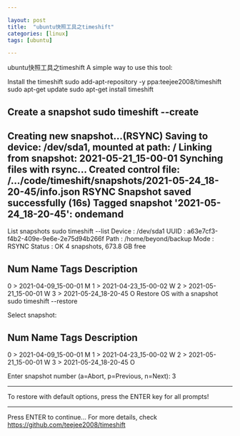 ```yaml
---  

layout: post 
title:  "ubuntu快照工具之timeshift" 
categories: [linux] 
tags: [ubuntu]  

---
```


ubuntu快照工具之timeshift
A simple way to use this tool:

Install the timeshift
sudo add-apt-repository -y ppa:teejee2008/timeshift
sudo apt-get update
sudo apt-get install timeshift
 

Create a snapshot
sudo timeshift --create
------------------------------------------------------------------------------
Creating new snapshot...(RSYNC)
Saving to device: /dev/sda1, mounted at path: /
Linking from snapshot: 2021-05-21_15-00-01
Synching files with rsync...
Created control file: /.../code/timeshift/snapshots/2021-05-24_18-20-45/info.json
RSYNC Snapshot saved successfully (16s)
Tagged snapshot '2021-05-24_18-20-45': ondemand
------------------------------------------------------------------------------
List snapshots
sudo timeshift --list
Device : /dev/sda1
UUID   : a63e7cf3-f4b2-409e-9e6e-2e75d94b266f
Path   : /home/beyond/backup
Mode   : RSYNC
Status : OK
4 snapshots, 673.8 GB free
 
Num     Name                 Tags  Description
------------------------------------------------------------------------------
0    >  2021-04-09_15-00-01  M
1    >  2021-04-23_15-00-02  W
2    >  2021-05-21_15-00-01  W
3    >  2021-05-24_18-20-45  O
Restore OS with a snapshot
sudo timeshift --restore
 
Select snapshot:
 
Num     Name                 Tags  Description
------------------------------------------------------------------------------
0    >  2021-04-09_15-00-01  M
1    >  2021-04-23_15-00-02  W
2    >  2021-05-21_15-00-01  W
3    >  2021-05-24_18-20-45  O
 
Enter snapshot number (a=Abort, p=Previous, n=Next): 3
 
 
 
******************************************************************************
To restore with default options, press the ENTER key for all prompts!
******************************************************************************
 
Press ENTER to continue...
For more details, check https://github.com/teejee2008/timeshift